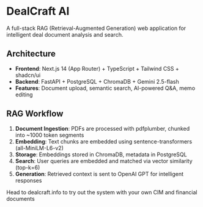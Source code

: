 # DealCraft AI

A full-stack RAG (Retrieval-Augmented Generation) web application for intelligent deal document analysis and search.

## Architecture

- **Frontend**: Next.js 14 (App Router) + TypeScript + Tailwind CSS + shadcn/ui
- **Backend**: FastAPI + PostgreSQL + ChromaDB + Gemini 2.5-flash
- **Features**: Document upload, semantic search, AI-powered Q&A, memo editing

## RAG Workflow

1. **Document Ingestion**: PDFs are processed with pdfplumber, chunked into ~1000 token segments
2. **Embedding**: Text chunks are embedded using sentence-transformers (all-MiniLM-L6-v2)
3. **Storage**: Embeddings stored in ChromaDB, metadata in PostgreSQL
4. **Search**: User queries are embedded and matched via vector similarity (top-k=6)
5. **Generation**: Retrieved context is sent to OpenAI GPT for intelligent responses

Head to dealcraft.info to try out the system with your own CIM and financial documents
